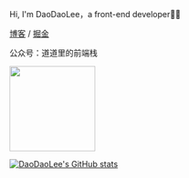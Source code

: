 Hi, I'm DaoDaoLee，a front-end developer👨‍💻

[博客](https://daodaolee.cn) / [掘金](https://juejin.cn/user/166781497122039)

公众号：道道里的前端栈

<img src="https://i.loli.net/2021/02/04/R6K7iwTcYjEfVke.jpg" width="150"/>

[![DaoDaoLee's GitHub stats](https://github-readme-stats.vercel.app/api?username=daodaolee&show_icons=true&count_private=true)](https://github.com/daodaolee/github-readme-stats)

